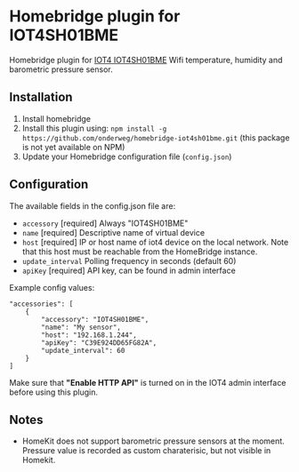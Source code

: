 # Homebridge plugin for IOT4SH01BME

Homebridge plugin for [IOT4 IOT4SH01BME](https://www.iot4.eu) Wifi temperature, humidity and barometric pressure sensor.

## Installation

1. Install homebridge
2. Install this plugin using: `npm install -g https://github.com/onderweg/homebridge-iot4sh01bme.git` (this package is not yet available on NPM)
3. Update your Homebridge configuration file (`config.json`)

## Configuration

The available fields in the config.json file are:
 - `accessory` [required] Always "IOT4SH01BME"
 - `name` [required] Descriptive name of virtual device
 - `host` [required] IP or host name of iot4 device on the local network. Note that this host must be reachable from the HomeBridge instance.
 - `update_interval` Polling frequency in seconds (default 60)
 - `apiKey` [required] API key, can be found in admin interface

Example config values:

```
"accessories": [
    {
        "accessory": "IOT4SH01BME",
        "name": "My sensor",
        "host": "192.168.1.244",
        "apiKey": "C39E924DD65FG82A",
        "update_interval": 60
    }    
]
```

Make sure that **"Enable HTTP API"** is turned on in the IOT4 admin interface before using this plugin.

## Notes

- HomeKit does not support barometric pressure sensors at the moment. Pressure value is recorded as custom charaterisic, but not visible in Homekit.